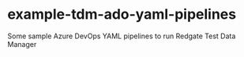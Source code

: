 # example-tdm-ado-yaml-pipelines
Some sample Azure DevOps YAML pipelines to run Redgate Test Data Manager
